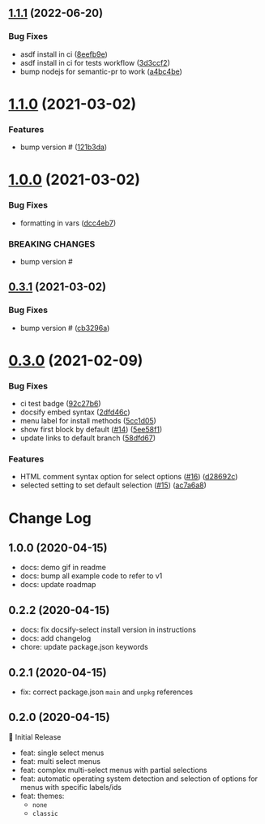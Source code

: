 ## [1.1.1](https://github.com/jthegedus/docsify-select/compare/v1.1.0...v1.1.1) (2022-06-20)


### Bug Fixes

* asdf install in ci ([8eefb9e](https://github.com/jthegedus/docsify-select/commit/8eefb9e01425b25d92ead7478e90cf0fe56490ac))
* asdf install in ci for tests workflow ([3d3ccf2](https://github.com/jthegedus/docsify-select/commit/3d3ccf2cbc4b6f519618007fd46086b78db355ad))
* bump nodejs for semantic-pr to work ([a4bc4be](https://github.com/jthegedus/docsify-select/commit/a4bc4be738f581712451414a93d8c31e3e851e79))

# [1.1.0](https://github.com/jthegedus/docsify-select/compare/v1.0.0...v1.1.0) (2021-03-02)


### Features

* bump version # ([121b3da](https://github.com/jthegedus/docsify-select/commit/121b3dab46cd93e5b99b371978b19558440f8898))

# [1.0.0](https://github.com/jthegedus/docsify-select/compare/v0.3.1...v1.0.0) (2021-03-02)


### Bug Fixes

* formatting in vars ([dcc4eb7](https://github.com/jthegedus/docsify-select/commit/dcc4eb7c3e1356a8e11f5f210e58838832e97edf))


### BREAKING CHANGES

* bump version #

## [0.3.1](https://github.com/jthegedus/docsify-select/compare/v0.3.0...v0.3.1) (2021-03-02)


### Bug Fixes

* bump version # ([cb3296a](https://github.com/jthegedus/docsify-select/commit/cb3296a7c543ffbd392e20f683ed598be2ae1a40))

# [0.3.0](https://github.com/jthegedus/docsify-select/compare/v0.2.2...v0.3.0) (2021-02-09)


### Bug Fixes

* ci test badge ([92c27b6](https://github.com/jthegedus/docsify-select/commit/92c27b65711adaab99674ea15fba8be4dbfdb226))
* docsify embed syntax ([2dfd46c](https://github.com/jthegedus/docsify-select/commit/2dfd46c167d1e066091f95f7cc0f36572aa645a7))
* menu label for install methods ([5cc1d05](https://github.com/jthegedus/docsify-select/commit/5cc1d0514ce12dcd908a0be154860df05f096789))
* show first block by default ([#14](https://github.com/jthegedus/docsify-select/issues/14)) ([5ee58f1](https://github.com/jthegedus/docsify-select/commit/5ee58f10df5473699e23ffb34810c8a8c3904ce0))
* update links to default branch ([58dfd67](https://github.com/jthegedus/docsify-select/commit/58dfd67ed1e843adc9daedeeb3cda797dfa10e6b))


### Features

* HTML comment syntax option for select options ([#16](https://github.com/jthegedus/docsify-select/issues/16)) ([d28692c](https://github.com/jthegedus/docsify-select/commit/d28692ce8e578ffdfa34a66c1d64a66d206f274b))
* selected setting to set default selection ([#15](https://github.com/jthegedus/docsify-select/issues/15)) ([ac7a6a8](https://github.com/jthegedus/docsify-select/commit/ac7a6a80da9d169c9cb8fd0e51019812bb8050b2))

# Change Log

## 1.0.0 (2020-04-15)

- docs: demo gif in readme
- docs: bump all example code to refer to v1
- docs: update roadmap

## 0.2.2 (2020-04-15)

- docs: fix docsify-select install version in instructions
- docs: add changelog
- chore: update package.json keywords

## 0.2.1 (2020-04-15)

- fix: correct package.json `main` and `unpkg` references

## 0.2.0 (2020-04-15)

:tada: Initial Release

- feat: single select menus
- feat: multi select menus
- feat: complex multi-select menus with partial selections
- feat: automatic operating system detection and selection of options for menus with specific labels/ids
- feat: themes:
  - `none`
  - `classic`
